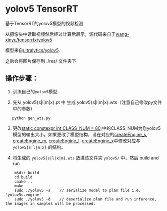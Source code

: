 # yolov5 TensorRT

基于TensorRT的yolov5模型的视频检测

从摄像头中读取视频然后经过计算后展示，源代码来自于[wang-xinyu/tensorrtx/yolov5](https://github.com/wang-xinyu/tensorrtx/tree/master/yolov5)

模型来自[ultralytics/yolov5](https://github.com/ultralytics/yolov5).

之后会将图片保存到 ./res/ 文件夹下

## 操作步骤：


1. 训练自己的`yolov5`模型

2. 先从 yolov5{s|l|m|x}.pt 中 生成 yolov5{s|l|m|x}.wts（注意自己修改py文件中的参数）

```$python  
   python gen_wts.py
```
   
3. 更改[static constexpr int CLASS_NUM = 80;](https://github.com/Cocktail98/yolov5_tensorRT/blob/2bf6fbaec971492c646737768b4875bf16415e2b/yololayer.h#L13)中的CLASS_NUM为您yolov5模型的输出大小，如果更改了模型结构，请在对应的[createEngine_s](https://github.com/Cocktail98/yolov5_tensorRT/blob/2bf6fbaec971492c646737768b4875bf16415e2b/yolov5.cpp#L37), [createEngine_m](https://github.com/Cocktail98/yolov5_tensorRT/blob/2bf6fbaec971492c646737768b4875bf16415e2b/yolov5.cpp#L148), [createEngine_l](https://github.com/Cocktail98/yolov5_tensorRT/blob/2bf6fbaec971492c646737768b4875bf16415e2b/yolov5.cpp#L266), [createEngine_x](https://github.com/Cocktail98/yolov5_tensorRT/blob/2bf6fbaec971492c646737768b4875bf16415e2b/yolov5.cpp#L384)中修改对应与 `yolov5{s|l|m|x}` 的结构。

4. 将生成的 `yolov5{s|l|x|m}.wts` 放进该文件夹 `yolov5/` 中，然后 build and run

```$xslt
    mkdir build
    cd build
    cmake ..
    make
    sudo ./yolov5 -s    // serialize model to plan file i.e. 'yolov5s.engine'
    sudo ./yolov5 -d    // deserialize plan file and run inference, the images in samples will be processed.
```
